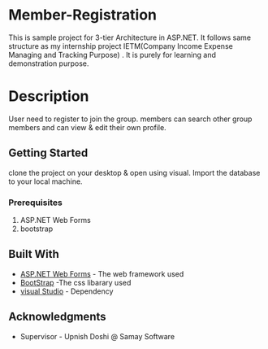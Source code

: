 # Member-Registration
This is sample project for 3-tier Architecture in ASP.NET. It follows same structure as my internship project IETM(Company Income Expense Managing and Tracking Purpose) .  It is purely for learning and demonstration purpose.


# Description
User need to register to join the group. members can search other group members and can view & edit their own profile.

## Getting Started

clone the project on your desktop & open using visual. Import the database to your local machine. 

### Prerequisites 

1. ASP.NET Web Forms
2. bootstrap

## Built With

* [ASP.NET Web Forms](https://www.asp.net/) - The web framework used
* [BootStrap](https://getbootstrap.com/) -The css libarary used
* [visual Studio](https://www.visualstudio.com/) - Dependency


## Acknowledgments

* Supervisor - Upnish Doshi @ Samay Software

